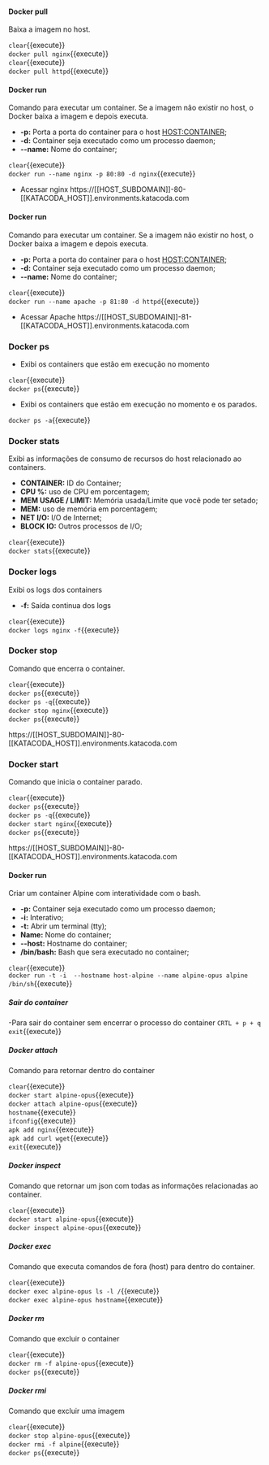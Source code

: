#### Docker pull
Baixa a imagem no host.

`clear`{{execute}} <br>
`docker pull nginx`{{execute}} <br>
`clear`{{execute}} <br>
`docker pull httpd`{{execute}}

#### Docker run
Comando para executar um container. Se a imagem não existir no host, o Docker baixa a imagem e depois executa.

- **-p:** Porta a porta do container para o host <HOST:CONTAINER>;
- **-d:** Container seja executado como um processo daemon;
- **--name:** Nome do container;

`clear`{{execute}} <br>
`docker run --name nginx -p 80:80 -d nginx`{{execute}}

- Acessar nginx
https://[[HOST_SUBDOMAIN]]-80-[[KATACODA_HOST]].environments.katacoda.com



#### Docker run
Comando para executar um container. Se a imagem não existir no host, o Docker baixa a imagem e depois executa.

- **-p:** Porta a porta do container para o host <HOST:CONTAINER>;
- **-d:** Container seja executado como um processo daemon;
- **--name:** Nome do container;

`clear`{{execute}} <br>
`docker run --name apache -p 81:80 -d httpd`{{execute}}

- Acessar Apache
https://[[HOST_SUBDOMAIN]]-81-[[KATACODA_HOST]].environments.katacoda.com

### Docker ps

- Exibi os containers que estão em execução no momento

`clear`{{execute}} <br>
`docker ps`{{execute}}

- Exibi os containers que estão em execução no momento e os parados.

`docker ps -a`{{execute}}


### Docker stats

Exibi as informações de consumo de recursos do host relacionado ao containers.

- **CONTAINER:** ID do Container;
- **CPU %:** uso de CPU em porcentagem;
- **MEM USAGE / LIMIT:** Memória usada/Limite que você pode ter setado;
- **MEM:** uso de memória em porcentagem;
- **NET I/O:** I/O de Internet;
- **BLOCK IO:** Outros processos de I/O;

`clear`{{execute}} <br>
`docker stats`{{execute}}


### Docker logs

Exibi os logs dos containers

- **-f:** Saída continua dos logs

`clear`{{execute}} <br>
`docker logs nginx -f`{{execute}}

### Docker stop

Comando que encerra o container.

`clear`{{execute}} <br>
`docker ps`{{execute}} <br>
`docker ps -q`{{execute}} <br>
`docker stop nginx`{{execute}} <br>
`docker ps`{{execute}} <br>

https://[[HOST_SUBDOMAIN]]-80-[[KATACODA_HOST]].environments.katacoda.com

### Docker start

Comando que inicia o container parado.

`clear`{{execute}} <br>
`docker ps`{{execute}} <br>
`docker ps -q`{{execute}} <br>
`docker start nginx`{{execute}} <br>
`docker ps`{{execute}} <br>

https://[[HOST_SUBDOMAIN]]-80-[[KATACODA_HOST]].environments.katacoda.com

#### Docker run

Criar um container Alpine com interatividade com o bash. 

- **-p:** Container seja executado como um processo daemon;
- **-i:** Interativo;
- **-t:** Abrir um terminal (tty);
- **Name:** Nome do container;
- **--host:** Hostname do container;
- **/bin/bash:** Bash que sera executado no container;

`clear`{{execute}} <br>
`docker run -t -i  --hostname host-alpine --name alpine-opus alpine /bin/sh`{{execute}}

##### Sair do container
-Para sair do container sem encerrar o processo do container `CRTL + p + q`<br>
`exit`{{execute}} <br>

##### Docker attach
Comando para retornar dentro do container

`clear`{{execute}} <br>
`docker start alpine-opus`{{execute}}  <br>
`docker attach alpine-opus`{{execute}} <br>
`hostname`{{execute}}  <br>
`ifconfig`{{execute}} <br>
`apk add nginx`{{execute}}  <br>
`apk add curl wget`{{execute}} <br>
`exit`{{execute}}

##### Docker inspect
Comando que retornar um json com todas as informações relacionadas ao container.

`clear`{{execute}}  <br>
`docker start alpine-opus`{{execute}}  <br>
`docker inspect alpine-opus`{{execute}}  <br>

##### Docker exec
Comando que executa comandos de fora (host) para dentro do container.

`clear`{{execute}} <br>
`docker exec alpine-opus ls -l /`{{execute}}  <br>
`docker exec alpine-opus hostname`{{execute}}  <br>

##### Docker rm
Comando que excluir o container

`clear`{{execute}} <br>
`docker rm -f alpine-opus`{{execute}}  <br>
`docker ps`{{execute}}  <br>

##### Docker rmi
Comando que excluir uma imagem

`clear`{{execute}} <br>
`docker stop alpine-opus`{{execute}}  <br>
`docker rmi -f alpine`{{execute}}  <br>
`docker ps`{{execute}}  <br>